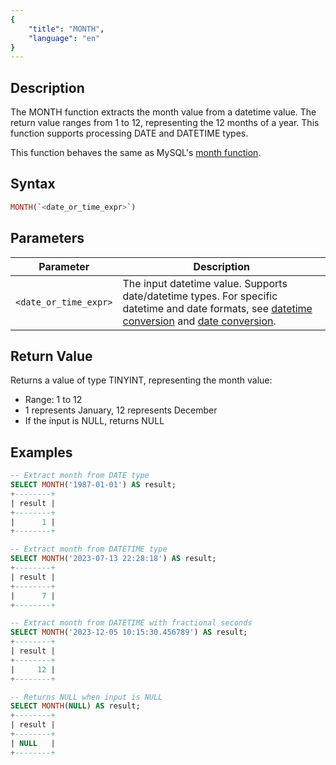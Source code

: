 ```yaml
---
{
    "title": "MONTH",
    "language": "en"
}
---
```


## Description

The MONTH function extracts the month value from a datetime value. The return value ranges from 1 to 12, representing the 12 months of a year. This function supports processing DATE and DATETIME types.

This function behaves the same as MySQL's [month function](https://dev.mysql.com/doc/refman/8.4/en/date-and-time-functions.html#function_month).

## Syntax

```sql
MONTH(`<date_or_time_expr>`)
```

## Parameters

| Parameter | Description |
| --------- | ----------- |
| `<date_or_time_expr>` | The input datetime value. Supports date/datetime types. For specific datetime and date formats, see [datetime conversion](../../../../../current/sql-manual/basic-element/sql-data-types/conversion/datetime-conversion) and [date conversion](../../../../../current/sql-manual/basic-element/sql-data-types/conversion/date-conversion). |

## Return Value

Returns a value of type TINYINT, representing the month value:
- Range: 1 to 12
- 1 represents January, 12 represents December
- If the input is NULL, returns NULL

## Examples

```sql
-- Extract month from DATE type
SELECT MONTH('1987-01-01') AS result;
+--------+
| result |
+--------+
|      1 |
+--------+

-- Extract month from DATETIME type
SELECT MONTH('2023-07-13 22:28:18') AS result;
+--------+
| result |
+--------+
|      7 |
+--------+

-- Extract month from DATETIME with fractional seconds
SELECT MONTH('2023-12-05 10:15:30.456789') AS result;
+--------+
| result |
+--------+
|     12 |
+--------+

-- Returns NULL when input is NULL
SELECT MONTH(NULL) AS result;
+--------+
| result |
+--------+
| NULL   |
+--------+
```
